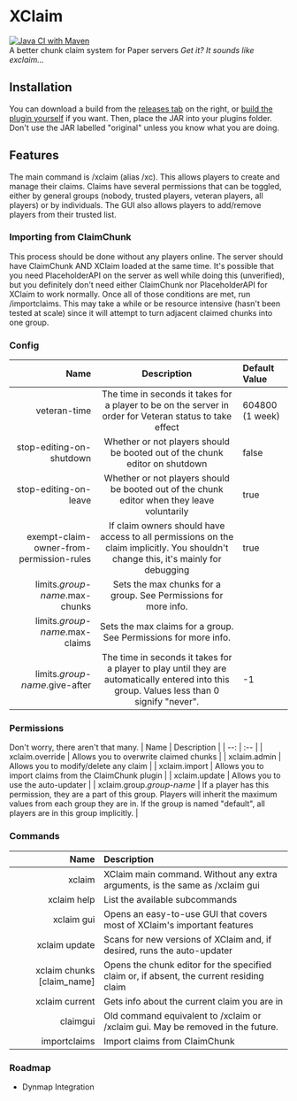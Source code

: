 # XClaim
[![Java CI with Maven](https://github.com/WasabiThumb/xclaim/actions/workflows/maven.yml/badge.svg?branch=master)](https://github.com/WasabiThumb/xclaim/actions/workflows/maven.yml)\
A better chunk claim system for Paper servers
*Get it? It sounds like exclaim...*

## Installation
You can download a build from the [releases tab](https://github.com/WasabiThumb/xclaim/releases) on the right, or [build the plugin yourself](https://maven.apache.org/guides/getting-started/maven-in-five-minutes.html#build-the-project) if you want. Then, place the JAR into your plugins folder. Don't use the JAR labelled "original" unless you know what you are doing.

## Features
The main command is /xclaim (alias /xc). This allows players to create and manage their claims. Claims have several permissions that can be toggled, either by general groups (nobody, trusted players, veteran players, all players) or by individuals. The GUI also allows players to add/remove players from their trusted list.

### Importing from ClaimChunk
This process should be done without any players online. The server should have ClaimChunk AND XClaim loaded at the same time. It's possible that you need PlaceholderAPI on the server as well while doing this (unverified), but you definitely don't need either ClaimChunk nor PlaceholderAPI for XClaim to work normally. Once all of those conditions are met, run /importclaims. This may take a while or be resource intensive (hasn't been tested at scale) since it will attempt to turn adjacent claimed chunks into one group.

### Config
| Name | Description | Default Value |
| --: | :-: | :-- |
| veteran-time | The time in seconds it takes for a player to be on the server in order for Veteran status to take effect | 604800 (1 week) |
| stop-editing-on-shutdown | Whether or not players should be booted out of the chunk editor on shutdown | false |
| stop-editing-on-leave | Whether or not players should be booted out of the chunk editor when they leave voluntarily | true |
| exempt-claim-owner-from-permission-rules | If claim owners should have access to all permissions on the claim implicitly. You shouldn't change this, it's mainly for debugging | true |
| limits.𝘨𝘳𝘰𝘶𝘱-𝘯𝘢𝘮𝘦.max-chunks | Sets the max chunks for a group. See Permissions for more info. | |
| limits.𝘨𝘳𝘰𝘶𝘱-𝘯𝘢𝘮𝘦.max-claims | Sets the max claims for a group. See Permissions for more info. | |
| limits.𝘨𝘳𝘰𝘶𝘱-𝘯𝘢𝘮𝘦.give-after | The time in seconds it takes for a player to play until they are automatically entered into this group. Values less than 0 signify "never". | -1 |

### Permissions
Don't worry, there aren't that many.
| Name | Description |
| --: | :-- |
| xclaim.override | Allows you to overwrite claimed chunks |
| xclaim.admin | Allows you to modify/delete any claim |
| xclaim.import | Allows you to import claims from the ClaimChunk plugin |
| xclaim.update | Allows you to use the auto-updater |
| xclaim.group.𝘨𝘳𝘰𝘶𝘱-𝘯𝘢𝘮𝘦 | If a player has this permission, they are a part of this group. Players will inherit the maximum values from each group they are in. If the group is named "default", all players are in this group implicitly. |

### Commands
| Name | Description |
| --: | :-- |
| xclaim | XClaim main command. Without any extra arguments, is the same as /xclaim gui |
| xclaim help | List the available subcommands |
| xclaim gui | Opens an easy-to-use GUI that covers most of XClaim's important features |
| xclaim update | Scans for new versions of XClaim and, if desired, runs the auto-updater |
| xclaim chunks \[claim_name] | Opens the chunk editor for the specified claim or, if absent, the current residing claim |
| xclaim current | Gets info about the current claim you are in |
| claimgui | Old command equivalent to /xclaim or /xclaim gui. May be removed in the future. |
| importclaims | Import claims from ClaimChunk |

### Roadmap
* Dynmap Integration
